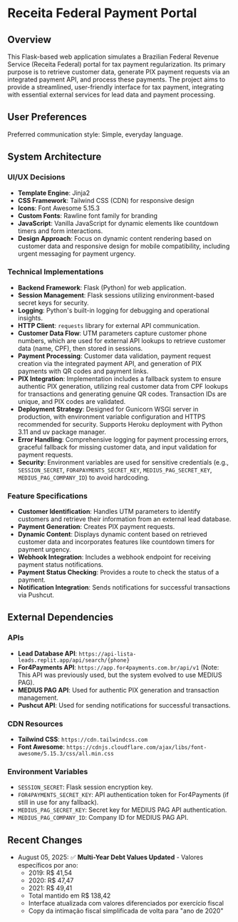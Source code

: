 # Receita Federal Payment Portal

## Overview
This Flask-based web application simulates a Brazilian Federal Revenue Service (Receita Federal) portal for tax payment regularization. Its primary purpose is to retrieve customer data, generate PIX payment requests via an integrated payment API, and process these payments. The project aims to provide a streamlined, user-friendly interface for tax payment, integrating with essential external services for lead data and payment processing.

## User Preferences
Preferred communication style: Simple, everyday language.

## System Architecture

### UI/UX Decisions
- **Template Engine**: Jinja2
- **CSS Framework**: Tailwind CSS (CDN) for responsive design
- **Icons**: Font Awesome 5.15.3
- **Custom Fonts**: Rawline font family for branding
- **JavaScript**: Vanilla JavaScript for dynamic elements like countdown timers and form interactions.
- **Design Approach**: Focus on dynamic content rendering based on customer data and responsive design for mobile compatibility, including urgent messaging for payment urgency.

### Technical Implementations
- **Backend Framework**: Flask (Python) for web application.
- **Session Management**: Flask sessions utilizing environment-based secret keys for security.
- **Logging**: Python's built-in logging for debugging and operational insights.
- **HTTP Client**: `requests` library for external API communication.
- **Customer Data Flow**: UTM parameters capture customer phone numbers, which are used for external API lookups to retrieve customer data (name, CPF), then stored in sessions.
- **Payment Processing**: Customer data validation, payment request creation via the integrated payment API, and generation of PIX payments with QR codes and payment links.
- **PIX Integration**: Implementation includes a fallback system to ensure authentic PIX generation, utilizing real customer data from CPF lookups for transactions and generating genuine QR codes. Transaction IDs are unique, and PIX codes are validated.
- **Deployment Strategy**: Designed for Gunicorn WSGI server in production, with environment variable configuration and HTTPS recommended for security. Supports Heroku deployment with Python 3.11 and uv package manager.
- **Error Handling**: Comprehensive logging for payment processing errors, graceful fallback for missing customer data, and input validation for payment requests.
- **Security**: Environment variables are used for sensitive credentials (e.g., `SESSION_SECRET`, `FOR4PAYMENTS_SECRET_KEY`, `MEDIUS_PAG_SECRET_KEY`, `MEDIUS_PAG_COMPANY_ID`) to avoid hardcoding.

### Feature Specifications
- **Customer Identification**: Handles UTM parameters to identify customers and retrieve their information from an external lead database.
- **Payment Generation**: Creates PIX payment requests.
- **Dynamic Content**: Displays dynamic content based on retrieved customer data and incorporates features like countdown timers for payment urgency.
- **Webhook Integration**: Includes a webhook endpoint for receiving payment status notifications.
- **Payment Status Checking**: Provides a route to check the status of a payment.
- **Notification Integration**: Sends notifications for successful transactions via Pushcut.

## External Dependencies

### APIs
- **Lead Database API**: `https://api-lista-leads.replit.app/api/search/{phone}`
- **For4Payments API**: `https://app.for4payments.com.br/api/v1` (Note: This API was previously used, but the system evolved to use MEDIUS PAG).
- **MEDIUS PAG API**: Used for authentic PIX generation and transaction management.
- **Pushcut API**: Used for sending notifications for successful transactions.

### CDN Resources
- **Tailwind CSS**: `https://cdn.tailwindcss.com`
- **Font Awesome**: `https://cdnjs.cloudflare.com/ajax/libs/font-awesome/5.15.3/css/all.min.css`

### Environment Variables
- `SESSION_SECRET`: Flask session encryption key.
- `FOR4PAYMENTS_SECRET_KEY`: API authentication token for For4Payments (if still in use for any fallback).
- `MEDIUS_PAG_SECRET_KEY`: Secret key for MEDIUS PAG API authentication.
- `MEDIUS_PAG_COMPANY_ID`: Company ID for MEDIUS PAG API.

## Recent Changes

- August 05, 2025: ✅ **Multi-Year Debt Values Updated** - Valores específicos por ano:
  * 2019: R$ 41,54
  * 2020: R$ 47,47  
  * 2021: R$ 49,41
  * Total mantido em R$ 138,42
  * Interface atualizada com valores diferenciados por exercício fiscal
  * Copy da intimação fiscal simplificada de volta para "ano de 2020"